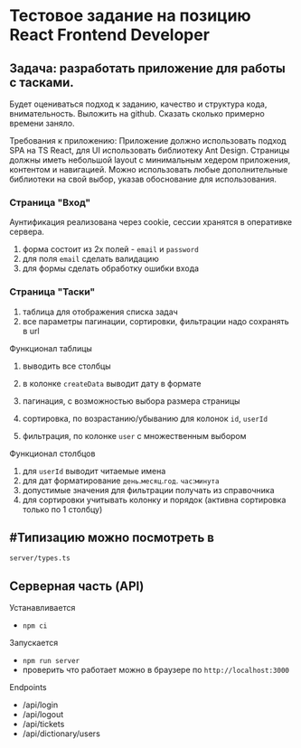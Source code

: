 # Тестовое задание на позицию React Frontend Developer

## Задача: разработать приложение для работы с тасками.

Будет оцениваться подход к заданию, качество и структура кода, внимательность.
Выложить на github. Сказать сколько примерно времени заняло.

Требования к приложению:
Приложение должно использовать подход SPA на TS React, для UI использовать библиотеку Ant Design. Страницы должны иметь небольшой layout с минимальным хедером приложения, контентом и навигацией. Можно использовать любые дополнительные библиотеки на свой выбор, указав обоснование для использования.

### Страница "Вход"
Аунтификация реализована через cookie, сессии хранятся в оперативке сервера.

1. форма состоит из 2х полей - `email` и `password`
1. для поля `email` сделать валидацию
1. для формы сделать обработку ошибки входа

### Страница "Таски"

1. таблица для отображения списка задач
1. все параметры пагинации, сортировки, фильтрации надо сохранять в url

Функционал таблицы

1. выводить все столбцы

1. в колонке `createData` выводит дату в формате
1. пагинация, с возможностью выбора размера страницы
1. сортировка, по возрастанию/убыванию для колонок `id`, `userId`
1. фильтрация, по колонке `user` с множественным выбором

Функционал столбцов

1. для `userId` выводит читаемые имена
1. для дат форматирование `день`.`месяц`.`год`. `час`:`минута`
1. допустимые значения для фильтрации получать из справочника
1. для сортировки учитывать колонку и порядок (активна сортировка только по 1 столбцу)

## #Типизацию можно посмотреть в  
`server/types.ts`

## Серверная часть (API)

Устанавливается

- `npm ci`

Запускается

- `npm run server`
- проверить что работает можно в браузере по `http://localhost:3000`

Endpoints

- /api/login
- /api/logout
- /api/tickets
- /api/dictionary/users
